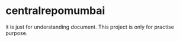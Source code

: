 # centralrepomumbai
it is just for understanding document.
This project is only for practise purpose.
